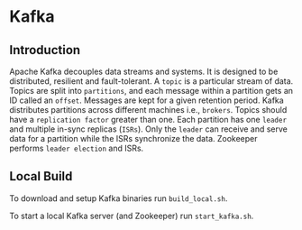 # Kafka

## Introduction

Apache Kafka decouples data streams and systems. It is designed to be distributed, resilient and fault-tolerant. A `topic` is a particular stream of data. Topics are split into `partitions`, and each message within a partition gets an ID called an `offset`. Messages are kept for a given retention period. Kafka distributes partitions across different machines i.e., `brokers`. Topics should have a `replication factor` greater than one. Each partition has one `leader` and multiple in-sync replicas (`ISRs`). Only the `leader` can receive and serve data for a partition while the ISRs synchronize the data. Zookeeper performs `leader election` and ISRs.

## Local Build

To download and setup Kafka binaries run `build_local.sh`.

To start a local Kafka server (and Zookeeper) run `start_kafka.sh`.



